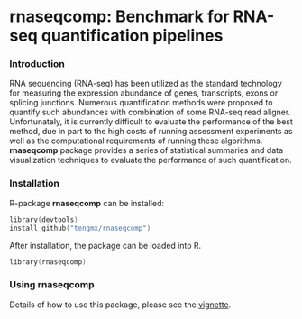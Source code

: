 # rnaseqcomp: Benchmark for RNA-seq quantification pipelines

### Introduction
RNA sequencing (RNA-seq) has been utilized as the standard technology for
measuring the expression abundance of genes, transcripts, exons or splicing
junctions. Numerous quantification methods were proposed to quantify such
abundances with combination of some RNA-seq read aligner. Unfortunately, it
is currently difficult to evaluate the performance of the best method, due
in part to the high costs of running assessment experiments as well as the
computational requirements of running these algorithms. **rnaseqcomp** package
provides a series of statistical summaries and data visualization techniques
to evaluate the performance of such quantification.

### Installation

R-package **rnaseqcomp** can be installed:
```s
library(devtools)
install_github("tengmx/rnaseqcomp")
```
After installation, the package can be loaded into R.

```s
library(rnaseqcomp)
```

### Using rnaseqcomp

Details of how to use this package, please see the 
[vignette](https://github.com/tengmx/rnaseqcomp/blob/master/vignettes/rnaseqcomp.pdf).